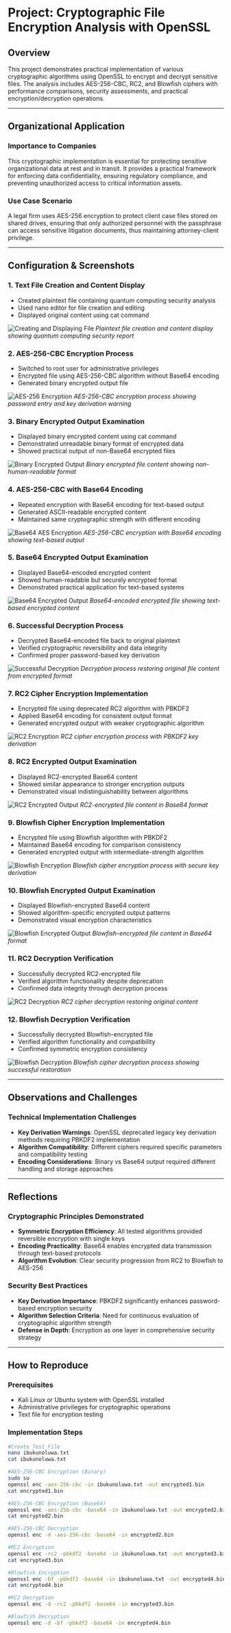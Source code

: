# Project: Cryptographic File Encryption Analysis with OpenSSL

## Overview
This project demonstrates practical implementation of various cryptographic algorithms using OpenSSL to encrypt and decrypt sensitive files. The analysis includes AES-256-CBC, RC2, and Blowfish ciphers with performance comparisons, security assessments, and practical encryption/decryption operations.

---

## Organizational Application

### Importance to Companies
This cryptographic implementation is essential for protecting sensitive organizational data at rest and in transit. It provides a practical framework for enforcing data confidentiality, ensuring regulatory compliance, and preventing unauthorized access to critical information assets.

### Use Case Scenario
A legal firm uses AES-256 encryption to protect client case files stored on shared drives, ensuring that only authorized personnel with the passphrase can access sensitive litigation documents, thus maintaining attorney-client privilege.

---

## Configuration & Screenshots

### 1. Text File Creation and Content Display
- Created plaintext file containing quantum computing security analysis
- Used nano editor for file creation and editing
- Displayed original content using cat command

![Creating and Displaying File](screenshots/file-creation-display.png)
*Plaintext file creation and content display showing quantum computing security report*

### 2. AES-256-CBC Encryption Process
- Switched to root user for administrative privileges
- Encrypted file using AES-256-CBC algorithm without Base64 encoding
- Generated binary encrypted output file

![AES-256 Encryption](screenshots/aes256-encryption.png)
*AES-256-CBC encryption process showing password entry and key derivation warning*

### 3. Binary Encrypted Output Examination
- Displayed binary encrypted content using cat command
- Demonstrated unreadable binary format of encrypted data
- Showed practical output of non-Base64 encrypted files

![Binary Encrypted Output](screenshots/binary-encrypted-output.png)
*Binary encrypted file content showing non-human-readable format*

### 4. AES-256-CBC with Base64 Encoding
- Repeated encryption with Base64 encoding for text-based output
- Generated ASCII-readable encrypted content
- Maintained same cryptographic strength with different encoding

![Base64 AES Encryption](screenshots/base64-aes-encryption.png)
*AES-256-CBC encryption with Base64 encoding showing text-based output*

### 5. Base64 Encrypted Output Examination
- Displayed Base64-encoded encrypted content
- Showed human-readable but securely encrypted format
- Demonstrated practical application for text-based systems

![Base64 Encrypted Output](screenshots/base64-encrypted-output.png)
*Base64-encoded encrypted file showing text-based encrypted content*

### 6. Successful Decryption Process
- Decrypted Base64-encoded file back to original plaintext
- Verified cryptographic reversibility and data integrity
- Confirmed proper password-based key derivation

![Successful Decryption](screenshots/successful-decryption.png)
*Decryption process restoring original file content from encrypted format*

### 7. RC2 Cipher Encryption Implementation
- Encrypted file using deprecated RC2 algorithm with PBKDF2
- Applied Base64 encoding for consistent output format
- Generated encrypted output with weaker cryptographic algorithm

![RC2 Encryption](screenshots/rc2-encryption.png)
*RC2 cipher encryption process with PBKDF2 key derivation*

### 8. RC2 Encrypted Output Examination
- Displayed RC2-encrypted Base64 content
- Showed similar appearance to stronger encryption outputs
- Demonstrated visual indistinguishability between algorithms

![RC2 Encrypted Output](screenshots/rc2-encrypted-output.png)
*RC2-encrypted file content in Base64 format*

### 9. Blowfish Cipher Encryption Implementation
- Encrypted file using Blowfish algorithm with PBKDF2
- Maintained Base64 encoding for comparison consistency
- Generated encrypted output with intermediate-strength algorithm

![Blowfish Encryption](screenshots/blowfish-encryption.png)
*Blowfish cipher encryption process with secure key derivation*

### 10. Blowfish Encrypted Output Examination
- Displayed Blowfish-encrypted Base64 content
- Showed algorithm-specific encrypted output patterns
- Demonstrated visual encryption characteristics

![Blowfish Encrypted Output](screenshots/blowfish-encrypted-output.png)
*Blowfish-encrypted file content in Base64 format*

### 11. RC2 Decryption Verification
- Successfully decrypted RC2-encrypted file
- Verified algorithm functionality despite deprecation
- Confirmed data integrity through decryption process

![RC2 Decryption](screenshots/rc2-decryption.png)
*RC2 cipher decryption restoring original content*

### 12. Blowfish Decryption Verification
- Successfully decrypted Blowfish-encrypted file
- Verified algorithm functionality and compatibility
- Confirmed symmetric encryption consistency

![Blowfish Decryption](screenshots/blowfish-decryption.png)
*Blowfish cipher decryption process showing successful restoration*

---

## Observations and Challenges

### Technical Implementation Challenges
- **Key Derivation Warnings**: OpenSSL deprecated legacy key derivation methods requiring PBKDF2 implementation
- **Algorithm Compatibility**: Different ciphers required specific parameters and compatibility testing
- **Encoding Considerations**: Binary vs Base64 output required different handling and storage approaches

---

## Reflections

### Cryptographic Principles Demonstrated
- **Symmetric Encryption Efficiency**: All tested algorithms provided reversible encryption with single keys
- **Encoding Practicality**: Base64 enables encrypted data transmission through text-based protocols
- **Algorithm Evolution**: Clear security progression from RC2 to Blowfish to AES-256

### Security Best Practices
- **Key Derivation Importance**: PBKDF2 significantly enhances password-based encryption security
- **Algorithm Selection Criteria**: Need for continuous evaluation of cryptographic algorithm strength
- **Defense in Depth**: Encryption as one layer in comprehensive security strategy

---

## How to Reproduce

### Prerequisites
- Kali Linux or Ubuntu system with OpenSSL installed
- Administrative privileges for cryptographic operations
- Text file for encryption testing

### Implementation Steps


```bash
#Create Test File
nano ibukunoluwa.txt
cat ibukunoluwa.txt

#AES-256-CBC Encryption (Binary)
sudo su
openssl enc -aes-256-cbc -in ibukunoluwa.txt -out encrypted1.bin
cat encrypted1.bin

#AES-256-CBC Encryption (Base64)
openssl enc -aes-256-cbc -base64 -in ibukunoluwa.txt -out encrypted2.bin
cat encrypted2.bin

#AES-256-CBC Decryption
openssl enc -d -aes-256-cbc -base64 -in encrypted2.bin

#RC2 Encryption
openssl enc -rc2 -pbkdf2 -base64 -in ibukunoluwa.txt -out encrypted3.bin
cat encrypted3.bin

#Blowfish Encryption
openssl enc -bf -pbkdf2 -base64 -in ibukunoluwa.txt -out encrypted4.bin
cat encrypted4.bin

#RC2 Decryption
openssl enc -d -rc2 -pbkdf2 -base64 -in encrypted3.bin

#Blowfish Decryption
openssl enc -d -bf -pbkdf2 -base64 -in encrypted4.bin
